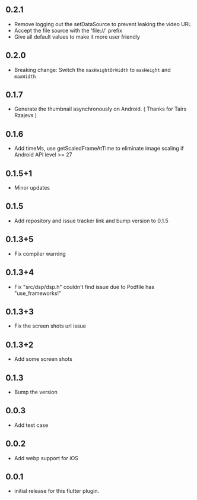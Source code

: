 ## 0.2.1

* Remove logging out the setDataSource to prevent leaking the video URL
* Accept the file source with the 'file://' prefix
* Give all default values to make it more user friendly

## 0.2.0

* Breaking change: Switch the `maxHeightOrWidth` to `maxHeight` and `maxWidth`

## 0.1.7

* Generate the thumbnail asynchronously on Android. ( Thanks for Tairs Rzajevs )
## 0.1.6

* Add timeMs, use getScaledFrameAtTime to eliminate image scaling if Android API level >= 27
## 0.1.5+1

* Minor updates
## 0.1.5

* Add repository and issue tracker link and bump version to 0.1.5
## 0.1.3+5

* Fix compiler warning
## 0.1.3+4

* Fix "src/dsp/dsp.h" couldn't find issue due to Podfile has "use_frameworks!"
## 0.1.3+3

* Fix the screen shots url issue
## 0.1.3+2

* Add some screen shots
## 0.1.3

* Bump the version
## 0.0.3

* Add test case
## 0.0.2

* Add webp support for iOS
## 0.0.1

* initial release for this flutter plugin.
